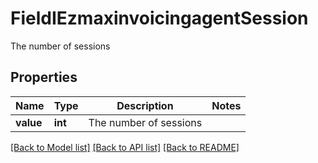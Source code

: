 # FieldIEzmaxinvoicingagentSession

The number of sessions

## Properties
Name | Type | Description | Notes
------------ | ------------- | ------------- | -------------
**value** | **int** | The number of sessions | 

[[Back to Model list]](../README.md#documentation-for-models) [[Back to API list]](../README.md#documentation-for-api-endpoints) [[Back to README]](../README.md)


